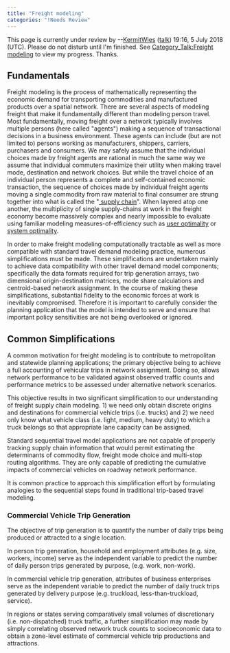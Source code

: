 ```yaml
---
title: "Freight modeling"
categories: "!Needs Review"
---
```


This page is currently under review by --[KermitWies](User:KermitWies) ([talk](User_talk:KermitWies)) 19:16, 5 July 2018 (UTC). Please do not disturb until I'm finished. See [Category\_Talk:Freight modeling](Category_Talk:Freight_modeling) to view my progress. Thanks.

Fundamentals
------------

Freight modeling is the process of mathematically representing the economic demand for transporting commodities and manufactured products over a spatial network. There are several aspects of modeling freight that make it fundamentally different than modeling person travel. Most fundamentally, moving freight over a network typically involves multiple persons (here called "agents") making a sequence of transactional decisions in a business environment. These agents can include (but are not limited to) persons working as manufacturers, shippers, carriers, purchasers and consumers. We may safely assume that the individual choices made by freight agents are rational in much the same way we assume that individual commuters maximize their utility when making travel mode, destination and network choices. But while the travel choice of an individual person represents a complete and self-contained economic transaction, the sequence of choices made by individual freight agents moving a single commodity from raw material to final consumer are strung together into what is called the "[ supply chain](Supply_chain)". When layered atop one another, the multiplicity of single supply-chains at work in the freight economy become massively complex and nearly impossible to evaluate using familiar modeling measures-of-efficiency such as [user optimality](user_optimality) or [system optimality](system_optimality).

In order to make freight modeling computationally tractable as well as more compatible with standard travel demand modeling practice, numerous simplifications must be made. These simplifications are undertaken mainly to achieve data compatibility with other travel demand model components; specifically the data formats required for trip generation arrays, two dimensional origin-destination matrices, mode share calculations and centroid-based network assignment. In the course of making these simplifications, substantial fidelity to the economic forces at work is inevitably compromised. Therefore it is important to carefully consider the planning application that the model is intended to serve and ensure that important policy sensitivities are not being overlooked or ignored.

Common Simplifications
----------------------

A common motivation for freight modeling is to contribute to metropolitan and statewide planning applications; the primary objective being to achieve a full accounting of vehicular trips in network assignment. Doing so, allows network performance to be validated against observed traffic counts and performance metrics to be assessed under alternative network scenarios.

This objective results in two significant simplification to our understanding of freight supply chain modeling. 1) we need only obtain discrete origins and destinations for commercial vehicle trips (i.e. trucks) and 2) we need only know what vehicle class (i.e. light, medium, heavy duty) to which a truck belongs so that appropriate lane capacity can be assigned.

Standard sequential travel model applications are not capable of properly tracking supply chain information that would permit estimating the determinants of commodity flow, freight mode choice and multi-stop routing algorithms. They are only capable of predicting the cumulative impacts of commercial vehicles on roadway network performance.

It is common practice to approach this simplification effort by formulating analogies to the sequential steps found in traditional trip-based travel modeling.

### Commercial Vehicle Trip Generation

The objective of trip generation is to quantify the number of daily trips being produced or attracted to a single location.

In person trip generation, household and employment attributes (e.g. size, workers, income) serve as the independent variable to predict the number of daily person trips generated by purpose, (e.g. work, non-work).

In commercial vehicle trip generation, attributes of business enterprises serve as the independent variable to predict the number of daily truck trips generated by delivery purpose (e.g. truckload, less-than-truckload, service).

In regions or states serving comparatively small volumes of discretionary (i.e. non-dispatched) truck traffic, a further simplification may made by simply correlating observed network truck counts to socioeconomic data to obtain a zone-level estimate of commercial vehicle trip productions and attractions.

